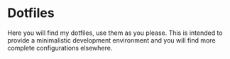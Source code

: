 # Dotfiles

Here you will find my dotfiles, use them as you please.
This is intended to provide a minimalistic development environment and you will find more complete configurations elsewhere.
